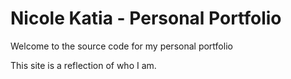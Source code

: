 # Nicole Katia - Personal Portfolio

Welcome to the source code for my personal portfolio

This site is a reflection of who I am. 
